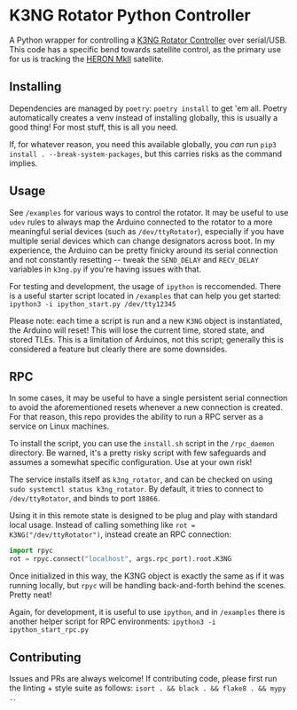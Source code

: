 # K3NG Rotator Python Controller
A Python wrapper for controlling a [K3NG Rotator Controller](https://github.com/k3ng/k3ng_rotator_controller) over serial/USB. 
This code has a specific bend towards satellite control, as the primary use for us is tracking the [HERON MkII](https://heron.utat.space/) satellite. 

## Installing
Dependencies are managed by `poetry`: `poetry install` to get 'em all. 
Poetry automatically creates a venv instead of installing globally, this is usually a good thing!
For most stuff, this is all you need. 

If, for whatever reason, you need this available globally, you *can* run `pip3 install . --break-system-packages`, but this carries risks as the command implies. 

## Usage
See `/examples` for various ways to control the rotator. 
It may be useful to use `udev` rules to always map the Arduino connected to the rotator to a more meaningful serial devices (such as `/dev/ttyRotator`), especially if you have multiple serial devices which can change designators across boot. 
In my experience, the Arduino can be pretty finicky around its serial connection and not constantly resetting -- tweak the `SEND_DELAY` and `RECV_DELAY` variables in `k3ng.py` if you're having issues with that.

For testing and development, the usage of `ipython` is reccomended. 
There is a useful starter script located in `/examples` that can help you get started: `ipython3 -i ipython_start.py /dev/tty12345`

Please note: each time a script is run and a new `K3NG` object is instantiated, the Arduino will reset! 
This will lose the current time, stored state, and stored TLEs. 
This is a limitation of Arduinos, not this script; generally this is considered a feature but clearly there are some downsides.

## RPC
In some cases, it may be useful to have a single persistent serial connection to avoid the aforementioned resets whenever a new connection is created. 
For that reason, this repo provides the ability to run a RPC server as a service on Linux machines. 

To install the script, you can use the `install.sh` script in the `/rpc_daemon` directory. 
Be warned, it's a pretty risky script with few safeguards and assumes a somewhat specific configuration. 
Use at your own risk! 

The service installs itself as `k3ng_rotator`, and can be checked on using `sudo systemctl status k3ng_rotator`. 
By default, it tries to connect to `/dev/ttyRotator`, and binds to port `18866`. 

Using it in this remote state is designed to be plug and play with standard local usage. 
Instead of calling something like `rot = K3NG("/dev/ttyRotator")`, instead create an RPC connection:

```python
import rpyc
rot = rpyc.connect("localhost", args.rpc_port).root.K3NG
```

Once initialized in this way, the K3NG object is exactly the same as if it was running locally, but `rpyc` will be handling back-and-forth behind the scenes. 
Pretty neat!

Again, for development, it is useful to use `ipython`, and in `/examples` there is another helper script for RPC environments: `ipython3 -i ipython_start_rpc.py`

## Contributing
Issues and PRs are always welcome! 
If contributing code, please first run the linting + style suite as follows: `isort . && black . && flake8 . && mypy .`. 
